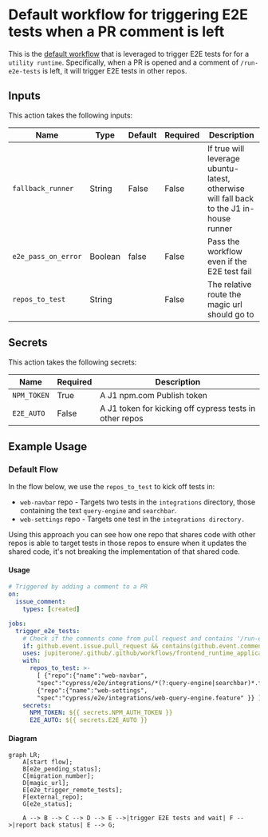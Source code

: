 # Default workflow for triggering E2E tests when a PR comment is left

This is the [default workflow](../../frontend_runtime_utility_manual_e2e_trigger.yml) that is leveraged to trigger E2E tests for for a `utility runtime`. Specifically, when a PR is opened and a comment of `/run-e2e-tests` is left, it will trigger E2E tests in other repos.

## Inputs

This action takes the following inputs:

| Name                        | Type    | Default                      | Required  | Description                                                                            |
| --------------------------- | ------- | ---------------------------- | --------- | -------------------------------------------------------------------------------------- |
| `fallback_runner`           | String  | False                        | False      | If true will leverage ubuntu-latest, otherwise will fall back to the J1 in-house runner
| `e2e_pass_on_error`         | Boolean | false                        | False      | Pass the workflow even if the E2E test fail
| `repos_to_test`             | String  |                              | False      | The relative route the magic url should go to
                                                                           
## Secrets

This action takes the following secrets:

| Name                        | Required  | Description                               |
| --------------------------- | --------- | ----------------------------------------- |
| `NPM_TOKEN`                 | True      | A J1 npm.com Publish token
| `E2E_AUTO`                  | False     | A J1 token for kicking off cypress tests in other repos

## Example Usage

### Default Flow

In the flow below, we use the `repos_to_test` to kick off tests in:
- `web-navbar` repo - Targets two tests in the `integrations` directory,
those containing the text `query-engine` and `searchbar`. 
- `web-settings` repo - Targets one test in the `integrations directory.`

Using this approach you can see how one repo that shares code with other
repos is able to target tests in those repos to ensure when it updates
the shared code, it's not breaking the implementation of that shared code.

#### Usage

```yaml
# Triggered by adding a comment to a PR
on:
  issue_comment:
    types: [created]

jobs:
  trigger_e2e_tests:
    # Check if the comments come from pull request and contains '/run-e2e-test'
    if: github.event.issue.pull_request && contains(github.event.comment.body, '/run-e2e-tests')
    uses: jupiterone/.github/.github/workflows/frontend_runtime_application_pr.yml@v#
    with:
      repos_to_test: >-
        [ {"repo":{"name":"web-navbar",
        "spec":"cypress/e2e/integrations/*(?:query-engine|searchbar)*.feature" }},
        {"repo":{"name":"web-settings",
        "spec":"cypress/e2e/integrations/web-query-engine.feature" }} ]
    secrets:
      NPM_TOKEN: ${{ secrets.NPM_AUTH_TOKEN }}
      E2E_AUTO: ${{ secrets.E2E_AUTO }}
```

#### Diagram

```mermaid
graph LR;
    A[start flow];
    B[e2e_pending_status];
    C[migration_number];
    D[magic_url];
    E[e2e_trigger_remote_tests];
    F[external_repo];
    G[e2e_status];

    A --> B --> C --> D --> E -->|trigger E2E tests and wait| F -->|report back status| E --> G;
```
